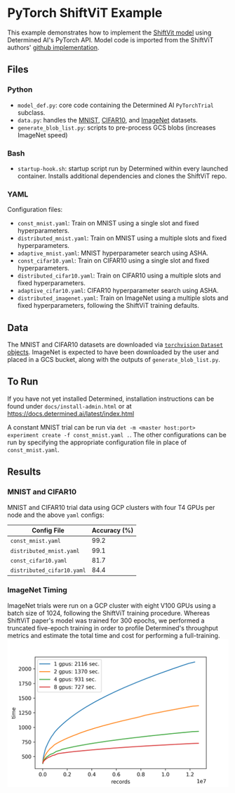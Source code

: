 # PyTorch ShiftViT Example

This example demonstrates how to implement the [ShiftVit model](https://arxiv.org/abs/2201.10801) using Determined AI's
PyTorch API. Model code is imported from the ShiftViT authors' [github implementation](https://github.com/microsoft/SPACH).

## Files

### Python

* `model_def.py`: core code containing the Determined AI `PyTorchTrial` subclass.
* `data.py`: handles the
[MNIST](http://pytorch.org/vision/main/generated/torchvision.datasets.MNIST.html#torchvision.datasets.MNIST),
[CIFAR10](http://pytorch.org/vision/main/generated/torchvision.datasets.CIFAR10.html),
and [ImageNet](https://www.image-net.org) datasets.
* `generate_blob_list.py`: scripts to pre-process GCS blobs (increases ImageNet speed)

### Bash
* `startup-hook.sh`: startup script run by Determined within every launched container. Installs additional dependencies
and clones the ShiftViT repo.

### YAML
Configuration files:
* `const_mnist.yaml`: Train on MNIST using a single slot and fixed hyperparameters.
* `distributed_mnist.yaml`: Train on MNIST using a multiple slots and fixed hyperparameters.
* `adaptive_mnist.yaml`: MNIST hyperparameter search using ASHA.
* `const_cifar10.yaml`: Train on CIFAR10 using a single slot and fixed hyperparameters.
* `distributed_cifar10.yaml`: Train on CIFAR10 using a multiple slots and fixed hyperparameters.
* `adaptive_cifar10.yaml`: CIFAR10 hyperparameter search using ASHA.
* `distributed_imagenet.yaml`: Train on ImageNet using a multiple slots and fixed hyperparameters, following the ShiftViT training defaults.

## Data
The MNIST and CIFAR10 datasets are downloaded via [`torchvision` `Dataset` objects](https://pytorch.org/vision/stable/datasets.html).
ImageNet is expected to have been downloaded by the user and placed in a GCS bucket, along with the outputs
of `generate_blob_list.py`.

## To Run
If you have not yet installed Determined, installation instructions can be found
under `docs/install-admin.html` or at https://docs.determined.ai/latest/index.html

A constant MNIST trial can be run via `det -m <master host:port> experiment create -f
const_mnist.yaml .`. The other configurations can be run by specifying the appropriate
configuration file in place of `const_mnist.yaml`.

## Results

### MNIST and CIFAR10

MNIST and CIFAR10 trial data using GCP clusters with four T4 GPUs per node and the above `yaml` configs:

| Config File                | Accuracy (%) |
|----------------------------|--------------|
| `const_mnist.yaml`         | 99.2         |
| `distributed_mnist.yaml`   | 99.1         |
| `const_cifar10.yaml`       | 81.7         |
| `distributed_cifar10.yaml` | 84.4         |

### ImageNet Timing

ImageNet trials were run on a GCP cluster with eight V100 GPUs using a batch size of 1024, following
the ShiftViT training procedure.  Whereas ShiftViT paper's model was trained for 300 epochs, we performed a truncated
five-epoch training in order to profile Determined's throughput metrics and estimate the total time and cost
for performing a full-training.
![ShiftVit Timing Tests](ShiftVitTimingTest.png)